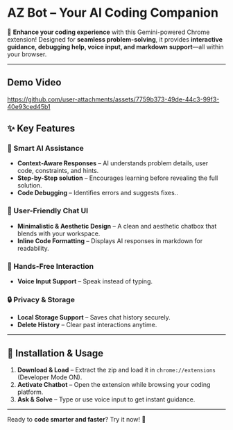 # **AZ Bot – Your AI Coding Companion**  

🚀 **Enhance your coding experience** with this Gemini-powered Chrome extension! Designed for **seamless problem-solving**, it provides **interactive guidance, debugging help, voice input, and markdown support**—all within your browser.  

---
## **Demo Video**  
https://github.com/user-attachments/assets/7759b373-49de-44c3-99f3-40e93ced45b1

## **✨ Key Features**  

### **🎯 Smart AI Assistance**  
- **Context-Aware Responses** – AI understands problem details, user code, constraints, and hints.  
- **Step-by-Step solution** – Encourages learning before revealing the full solution.  
- **Code Debugging** – Identifies errors and suggests fixes..  

### **🌟 User-Friendly Chat UI**  
- **Minimalistic & Aesthetic Design** – A clean and aesthetic chatbox that blends with your workspace.  
- **Inline Code Formatting** – Displays AI responses in markdown for readability.  

### **🎤 Hands-Free Interaction**  
- **Voice Input Support** – Speak instead of typing.    

### **🔒 Privacy & Storage**  
- **Local Storage Support** – Saves chat history securely.  
- **Delete History** – Clear past interactions anytime.  

---

## **🚀 Installation & Usage**  

1. **Download & Load** – Extract the zip and load it in `chrome://extensions` (Developer Mode ON).  
2. **Activate Chatbot** – Open the extension while browsing your coding platform.  
3. **Ask & Solve** – Type or use voice input to get instant guidance.  

---
Ready to **code smarter and faster**? Try it now! 🚀
